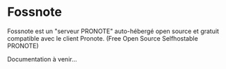 # Fossnote
Fossnote est un "serveur PRONOTE" auto-hébergé open source et gratuit compatible avec le client Pronote.
(Free Open Source Selfhostable PRONOTE)

Documentation à venir...
